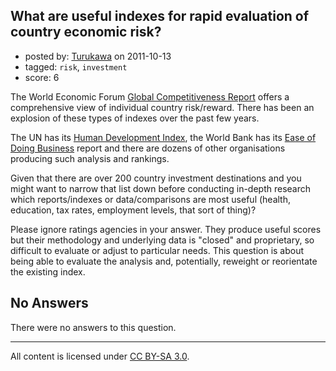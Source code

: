 ## What are useful indexes for rapid evaluation of country economic risk?

- posted by: [Turukawa](https://stackexchange.com/users/-1/48-turukawa) on 2011-10-13
- tagged: `risk`, `investment`
- score: 6

The World Economic Forum [Global Competitiveness Report][1] offers a comprehensive view of individual country risk/reward.  There has been an explosion of these types of indexes over the past few years.  

The UN has its [Human Development Index][2], the World Bank has its [Ease of Doing Business][3] report and there are dozens of other organisations producing such analysis and rankings.

Given that there are over 200 country investment destinations and you might want to narrow that list down before conducting in-depth research which reports/indexes or data/comparisons are most useful (health, education, tax rates, employment levels, that sort of thing)?

Please ignore ratings agencies in your answer.  They produce useful scores but their methodology and underlying data is "closed" and proprietary, so difficult to evaluate or adjust to particular needs.  This question is about being able to evaluate the analysis and, potentially, reweight or reorientate the existing index.


  [1]: http://www.weforum.org/en/initiatives/gcp/Global%20Competitiveness%20Report/index.htm
  [2]: http://hdr.undp.org/en/reports/global/hdr2010/
  [3]: http://www.doingbusiness.org/economyrankings/

## No Answers

There were no answers to this question.


---

All content is licensed under [CC BY-SA 3.0](https://creativecommons.org/licenses/by-sa/3.0/).
